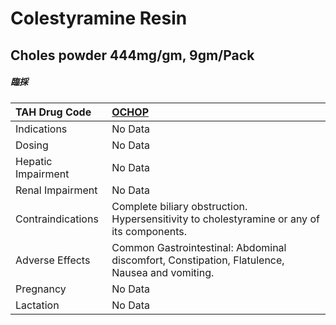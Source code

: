 # Colestyramine Resin

## Choles powder 444mg/gm, 9gm/Pack

##### 臨採

| TAH Drug Code      | [OCHOP](https://www.tahsda.org.tw/drugs/hissearch.php?drug_code=OCHOP)                        |
|:-------------------|:----------------------------------------------------------------------------------------------|
| Indications        | No Data                                                                                       |
| Dosing             | No Data                                                                                       |
| Hepatic Impairment | No Data                                                                                       |
| Renal Impairment   | No Data                                                                                       |
| Contraindications  | Complete biliary obstruction. Hypersensitivity to cholestyramine or any of its components.    |
| Adverse Effects    | Common Gastrointestinal: Abdominal discomfort, Constipation, Flatulence, Nausea and vomiting. |
| Pregnancy          | No Data                                                                                       |
| Lactation          | No Data                                                                                       |

